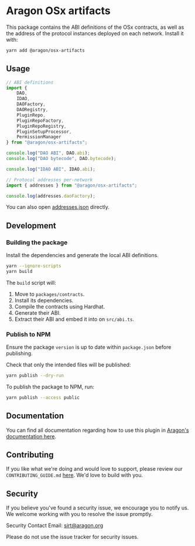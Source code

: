 # Aragon OSx artifacts

This package contains the ABI definitions of the OSx contracts, as well as the address of the protocol instances deployed on each network. Install it with:

```sh
yarn add @aragon/osx-artifacts
```

## Usage

```typescript
// ABI definitions
import {
    DAO,
    IDAO,
    DAOFactory,
    DAORegistry,
    PluginRepo,
    PluginRepoFactory,
    PluginRepoRegistry,
    PluginSetupProcessor,
    PermissionManager
} from "@aragon/osx-artifacts";

console.log("DAO ABI", DAO.abi);
console.log("DAO bytecode", DAO.bytecode);

console.log("IDAO ABI", IDAO.abi);

// Protocol addresses per-network
import { addresses } from "@aragon/osx-artifacts";

console.log(addresses.daoFactory);
```

You can also open [addresses.json](./src/addresses.json) directly.

## Development

### Building the package

Install the dependencies and generate the local ABI definitions.

```sh
yarn --ignore-scripts
yarn build
```

The `build` script will:
1. Move to `packages/contracts`.
2. Install its dependencies.
3. Compile the contracts using Hardhat.
4. Generate their ABI.
5. Extract their ABI and embed it into on `src/abi.ts`.

### Publish to NPM

Ensure the package `version` is up to date within `package.json` before publishing.

Check that only the intended files will be published:
```sh
yarn publish --dry-run
```

To publish the package to NPM, run:
```sh
yarn publish --access public
```

## Documentation

You can find all documentation regarding how to use this plugin in [Aragon's documentation here](https://docs.aragon.org/osx-contracts/1.x/index.html).

## Contributing

If you like what we're doing and would love to support, please review our `CONTRIBUTING_GUIDE.md` [here](https://github.com/aragon/osx/blob/main/CONTRIBUTION_GUIDE.md). We'd love to build with you.

## Security

If you believe you've found a security issue, we encourage you to notify us. We welcome working with you to resolve the issue promptly.

Security Contact Email: sirt@aragon.org

Please do not use the issue tracker for security issues.
